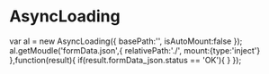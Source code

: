 # AsyncLoading
var al = new AsyncLoading({
			basePath:'', 
			isAutoMount:false
		});
		al.getMoudle('formData.json',{
			relativePath:'./',
			mount:{type:'inject'}
		},function(result){
			if(result.formData_json.status == 'OK'){
      }
    });
